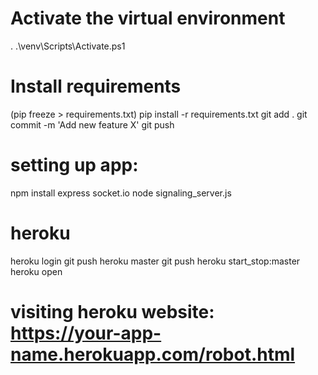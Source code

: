 # Activate the virtual environment
. .\venv\Scripts\Activate.ps1

# Install requirements
(pip freeze > requirements.txt)
pip install -r requirements.txt
git add .
git commit -m 'Add new feature X'
git push

# setting up app:
npm install express socket.io
node signaling_server.js

# heroku 
heroku login
git push heroku master
git push heroku start_stop:master
heroku open

# visiting heroku website: https://your-app-name.herokuapp.com/robot.html